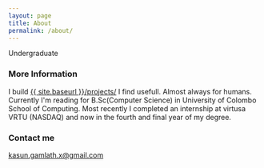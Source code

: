 ```yaml
---
layout: page
title: About
permalink: /about/
---
```


Undergraduate

### More Information

I build [{{ site.baseurl }}/projects/](apps) I find usefull. Almost always for humans. Currently I'm reading for B.Sc(Computer Science) in University of Colombo School of Computing. Most recently I completed an internship at virtusa VRTU (NASDAQ) and now in the fourth and final year of my degree.



### Contact me

[kasun.gamlath.x@gmail.com](mailto:kasun.gamlath.x@gmail.com)
